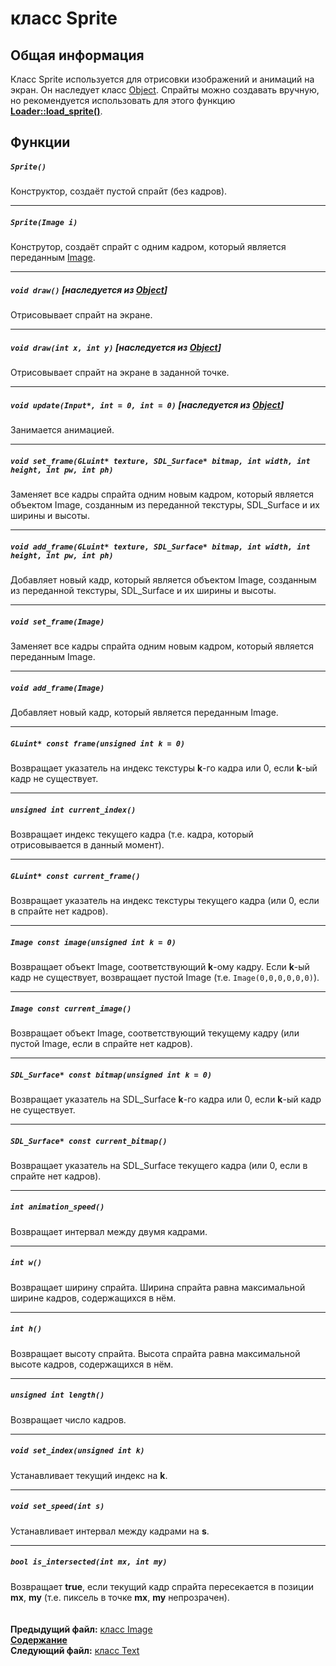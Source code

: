 ﻿# класс Sprite

## Общая информация

Класс Sprite используется для отрисовки изображений и анимаций на экран. Он наследует класс [Object](04_Object.md). Спрайты можно создавать вручную, но рекомендуется использовать для этого функцию **[Loader::load_sprite()](09_Loader.md#sprite-load_spritestring-filename)**.

## Функции

##### `Sprite()`
Конструктор, создаёт пустой спрайт (без кадров). 

----
##### `Sprite(Image i)`
Конструтор, создаёт спрайт с одним кадром, который является переданным [Image](12_Image.md).  

----
##### `void draw()` [наследуется из [Object](04_Object.md#void-draw)]
Отрисовывает спрайт на экране.  

----
##### `void draw(int x, int y)` [наследуется из [Object](04_Object.md#void-drawint-x-int-y)]
Отрисовывает спрайт на экране в заданной точке.  

----
##### `void update(Input*, int = 0, int = 0)` [наследуется из [Object](04_Object.md#void-updateinput-int-x_offset--0-int-y_offset--0)]
Занимается анимацией.  

----
##### `void set_frame(GLuint* texture, SDL_Surface* bitmap, int width, int height, int pw, int ph)`
Заменяет все кадры спрайта одним новым кадром, который является объектом Image, созданным из переданной текстуры, SDL_Surface и их ширины и высоты.  

----
##### `void add_frame(GLuint* texture, SDL_Surface* bitmap, int width, int height, int pw, int ph)`
Добавляет новый кадр, который является объектом Image, созданным из переданной текстуры, SDL_Surface и их ширины и высоты.  

----
##### `void set_frame(Image)`
Заменяет все кадры спрайта одним новым кадром, который является переданным Image.  

----
##### `void add_frame(Image)`
Добавляет новый кадр, который является переданным Image.  

----
##### `GLuint* const frame(unsigned int k = 0)`
Возвращает указатель на индекс текстуры **k**-го кадра или 0, если **k**-ый кадр не существует.  

----
##### `unsigned int current_index()`
Возвращает индекс текущего кадра (т.е. кадра, который отрисовывается в данный момент).  

----
##### `GLuint* const current_frame()`
Возвращает указатель на индекс текстуры текущего кадра (или 0, если в спрайте нет кадров).  

----
##### `Image const image(unsigned int k = 0)`
Возвращает объект Image, соответствующий **k**-ому кадру. Если **k**-ый кадр не существует, возвращает пустой Image (т.е. `Image(0,0,0,0,0,0)`).

----
##### `Image const current_image()`
Возвращает объект Image, соответствующий текущему кадру (или пустой Image, если в спрайте нет кадров).  

----
##### `SDL_Surface* const bitmap(unsigned int k = 0)`
Возвращает указатель на SDL_Surface **k**-го кадра или 0, если **k**-ый кадр не существует.  

----
##### `SDL_Surface* const current_bitmap()`
Возвращает указатель на SDL_Surface текущего кадра (или 0, если в спрайте нет кадров).  

----
##### `int animation_speed()`
Возвращает интервал между двумя кадрами.  

----
##### `int w()`
Возвращает ширину спрайта. Ширина спрайта равна максимальной ширине кадров, содержащихся в нём.  

----
##### `int h()`
Возвращает высоту спрайта. Высота спрайта равна максимальной высоте кадров, содержащихся в нём.  

----
##### `unsigned int length()`
Возвращает число кадров.  

----
##### `void set_index(unsigned int k)`
Устанавливает текущий индекс на **k**.  

----
##### `void set_speed(int s)`
Устанавливает интервал между кадрами на **s**.  

----
##### `bool is_intersected(int mx, int my)`
Возвращает **true**, если текущий кадр спрайта пересекается в позиции **mx**, **my** (т.е. пиксель в точке **mx**, **my** непрозрачен).  
   
   
**Предыдущий файл:** [класс Image](12_Image.md)  
**[Содержание](00_Contents.md)**  
**Следующий файл:** [класс Text](14_Text.md)


